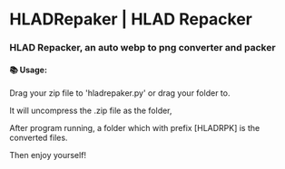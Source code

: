 # HLADRepaker | HLAD Repacker
### HLAD Repacker, an auto webp to png converter and packer

#### 📚 Usage:
Drag your zip file to 'hladrepaker.py' or drag your folder to.

It will uncompress the .zip file as the folder,

After program running, a folder which with prefix [HLADRPK] is the converted files.

Then enjoy yourself!

